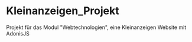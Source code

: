 # Kleinanzeigen_Projekt
Projekt für das Modul "Webtechnologien", eine Kleinanzeigen Website mit AdonisJS
